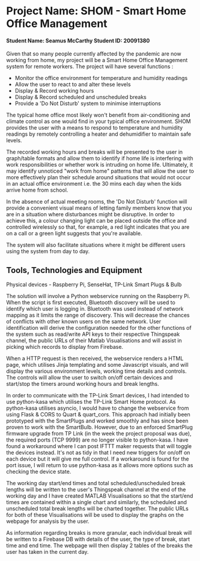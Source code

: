 # Project Name: SHOM - Smart Home Office Management 
#### Student Name: Seamus McCarthy   Student ID: 20091380

Given that so many people currently affected by the pandemic are now working from home, my project 
will be a Smart Home Office Management system for remote workers. The project will have several functions : 

 - Monitor the office environment for temperature and humidity readings
 - Allow the user to react to and alter these levels 
 - Display & Record working hours
 - Display & Record scheduled and unscheduled breaks
 - Provide a 'Do Not Disturb' system to minimise interruptions

The typical home office most likely won't benefit from air-conditioning and climate control as one would find 
in your typical office environment. SHOM provides the user with a means to respond to temperature and humidity 
readings by remotely controlling a heater and dehumidifier to maintain safe levels.

The recorded working hours and breaks will be presented to the user in graph/table formats and allow them to identify if home
life is interfering with work responsibilities or whether work is intruding on home life. Ultimately, it may identify 
unnoticed "work from home" patterns that will allow the user to more effectively plan their schedule around situations 
that would not occur in an actual office environment i.e. the 30 mins each day when the kids arrive home from school.

In the absence of actual meeting rooms, the 'Do Not Disturb' function will provide a convenient visual means of letting
family members know that you are in a situation where disturbances might be disruptive. In order to achieve this, a 
colour changing light can be placed outside the office and controlled wirelessly so that, for example, a red light indicates 
that you are on a call or a green light suggests that you're available. 

The system will also facilitate situations where it might be different users using the system from day to day.

## Tools, Technologies and Equipment

Physical devices - Raspberry Pi, SenseHat, TP-Link Smart Plugs & Bulb

The solution will involve a Python webservice running on the Raspberry Pi. When the script is first executed, Bluetooth discovery
will be used to identify which user is logging in. Bluetooth was used instead of network mapping as it limits the range
of discovery. This will decrease the chances of conflicts with other known users on the same network. User identification will 
derive the configuration needed for the other functions of the system such as read/write API keys to their respective Thingspeak 
channel, the public URLs of their Matlab Visualisations and will assist in picking which records to display from Firebase. 

When a HTTP request is then received, the webservice renders a HTML page, which utilises Jinja templating and some Javascript visuals, 
and will display the various environment levels, working time details and controls. The controls will allow the user to switch
on/off certain devices and start/stop the timers around working hours and break lengths.

In order to communicate with the TP-Link Smart devices, I had intended to use python-kasa which utilises the TP-Link Smart Home protocol. 
As python-kasa utilises asyncio, I would have to change the webservice from using Flask & CORS to Quart & quart_cors. 
This approach had initially been prototyped with the SmartPlugs and worked smoothly and has since been proven to 
work with the SmartBulb. However, due to an enforced SmartPlug firmware upgrade from TP Link (in the week the project proposal was due), 
the required ports (TCP 9999) are no longer visible to python-kasa. I have found a workaround where I can post IFTTT maker requests that
will toggle the devices instead. It's not as tidy in that I need new triggers for on/off on each device but it will give me full control.
If a workaround is found for the port issue, I will return to use python-kasa as it allows more options such as checking the device state.

The working day start/end times and total scheduled/unscheduled break lengths will be written to the user's Thingspeak channel 
at the end of the working day and I have created MATLAB Visualisations so that the start/end times are contained within a 
single chart and similarly, the scheduled and unscheduled total break lengths will be charted together. The public URLs for
both of these Visualisations will be used to display the graphs on the webpage for analysis by the user.

As information regarding breaks is more granular, each individual break will be written to a Firebase DB with details of the user, 
the type of break, start time and end time. The webpage will then display 2 tables of the breaks the user has taken in the current day.

